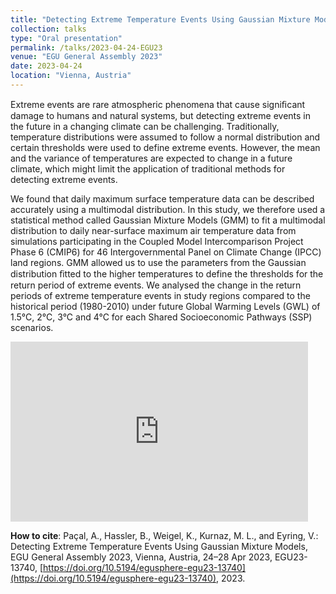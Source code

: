 ```yaml
---
title: "Detecting Extreme Temperature Events Using Gaussian Mixture Models"
collection: talks
type: "Oral presentation"
permalink: /talks/2023-04-24-EGU23
venue: "EGU General Assembly 2023"
date: 2023-04-24
location: "Vienna, Austria"
---
```


Extreme events are rare atmospheric phenomena that cause signiﬁcant damage to humans and natural systems, but detecting extreme events in the future in a changing climate can be challenging. Traditionally, temperature distributions were assumed to follow a normal distribution and certain thresholds were used to define extreme events. However, the mean and the variance of temperatures are expected to change in a future climate, which might limit the application of traditional methods for detecting extreme events.

We found that daily maximum surface temperature data can be described accurately using a multimodal distribution. In this study, we therefore used a statistical method called Gaussian Mixture Models (GMM) to fit a multimodal distribution to daily near-surface maximum air temperature data from simulations participating in the Coupled Model Intercomparison Project Phase 6 (CMIP6) for 46 Intergovernmental Panel on Climate Change (IPCC) land regions. GMM allowed us to use the parameters from the Gaussian distribution ﬁtted to the higher temperatures to define the thresholds for the return period of extreme events. We analysed the change in the return periods of extreme temperature events in study regions compared to the historical period (1980-2010) under future Global Warming Levels (GWL) of 1.5°C, 2°C, 3°C and 4°C for each Shared Socioeconomic Pathways (SSP) scenarios. 

<iframe src="https://onedrive.live.com/embed?resid=393E7CA642A9080%217026&amp;authkey=!AGmF-n9ZkegP1gE&amp;em=2&amp;wdAr=1.7777777777777777" width="476px" height="288px" frameborder="0">This is an embedded <a target="_blank" href="https://office.com">Microsoft Office</a> presentation, powered by <a target="_blank" href="https://office.com/webapps">Office</a>.</iframe>

**How to cite**: Paçal, A., Hassler, B., Weigel, K., Kurnaz, M. L., and Eyring, V.: Detecting Extreme Temperature Events Using Gaussian Mixture Models, EGU General Assembly 2023, Vienna, Austria, 24–28 Apr 2023, EGU23-13740, [https://doi.org/10.5194/egusphere-egu23-13740](https://doi.org/10.5194/egusphere-egu23-13740), 2023.
